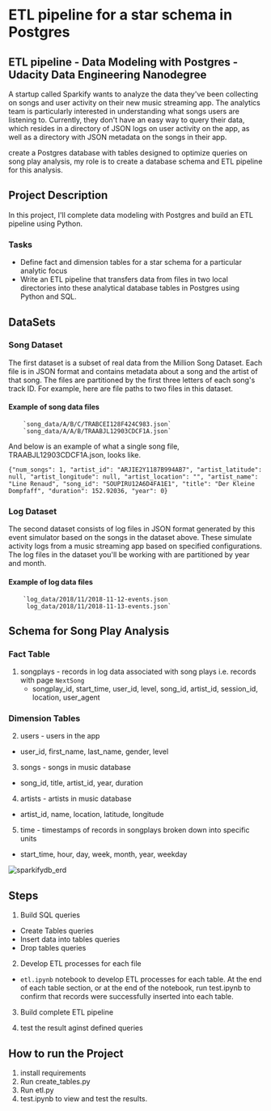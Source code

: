 # ETL pipeline for a star schema in Postgres
## ETL pipeline - Data Modeling with Postgres - Udacity Data Engineering Nanodegree

A startup called Sparkify wants to analyze the data they've been collecting on songs and user activity on their new music streaming app. The analytics team is particularly interested in understanding what songs users are listening to. Currently, they don't have an easy way to query their data, which resides in a directory of JSON logs on user activity on the app, as well as a directory with JSON metadata on the songs in their app.

create a Postgres database with tables designed to optimize queries on song play analysis, my role is to create a database schema and ETL pipeline for this analysis.


## Project Description
In this project, I'll complete data modeling with Postgres and build an ETL pipeline using Python.

### Tasks
- Define fact and dimension tables for a star schema for a particular analytic focus
- Write an ETL pipeline that transfers data from files in two local directories into these analytical database tables in Postgres using Python and SQL.

## DataSets
### Song Dataset
The first dataset is a subset of real data from the Million Song Dataset. Each file is in JSON format and contains metadata about a song and the artist of that song. The files are partitioned by the first three letters of each song's track ID. For example, here are file paths to two files in this dataset.

#### Example of song data files
        `song_data/A/B/C/TRABCEI128F424C983.json`
        `song_data/A/A/B/TRAABJL12903CDCF1A.json`

And below is an example of what a single song file, TRAABJL12903CDCF1A.json, looks like.

`{"num_songs": 1, "artist_id": "ARJIE2Y1187B994AB7", "artist_latitude": null, "artist_longitude": null, "artist_location": "", "artist_name": "Line Renaud", "song_id": "SOUPIRU12A6D4FA1E1", "title": "Der Kleine Dompfaff", "duration": 152.92036, "year": 0}`


### Log Dataset
The second dataset consists of log files in JSON format generated by this event simulator based on the songs in the dataset above. These simulate activity logs from a music streaming app based on specified configurations.
The log files in the dataset you'll be working with are partitioned by year and month.

#### Example of log data files
        `log_data/2018/11/2018-11-12-events.json
         log_data/2018/11/2018-11-13-events.json`


## Schema for Song Play Analysis

### Fact Table
1. songplays - records in log data associated with song plays i.e. records with page `NextSong`
    - songplay_id, start_time, user_id, level, song_id, artist_id, session_id, location, user_agent

### Dimension Tables
2. users - users in the app
  - user_id, first_name, last_name, gender, level
3. songs - songs in music database
  - song_id, title, artist_id, year, duration
4. artists - artists in music database
  - artist_id, name, location, latitude, longitude
5. time - timestamps of records in songplays broken down into specific units
  - start_time, hour, day, week, month, year, weekday

![sparkifydb_erd](https://user-images.githubusercontent.com/80867381/214580187-78bda55c-c1ed-4296-8614-0dab5892df16.png)


## Steps
1. Build SQL queries <br>
- Create Tables queries
- Insert data into tables queries
- Drop tables queries

2. Develop ETL processes for each file <br>
- `etl.ipynb` notebook to develop ETL processes for each table. At the end of each table section, or at the end of the notebook, run test.ipynb to confirm that records were successfully inserted into each table.

3. Build complete ETL pipeline

4. test the result aginst defined queries


## How to run the Project
1. install requirements
2. Run create_tables.py
3. Run etl.py
4. test.ipynb to view and test the results.
